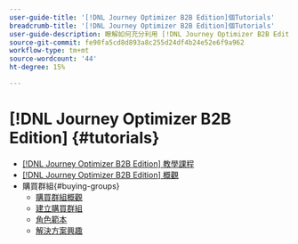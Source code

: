 ```yaml
---
user-guide-title: '[!DNL Journey Optimizer B2B Edition]個Tutorials'
breadcrumb-title: '[!DNL Journey Optimizer B2B Edition]個Tutorials'
user-guide-description: 瞭解如何充分利用 [!DNL Journey Optimizer B2B Edition]。 使用內建的創作AI和領先業界的自動化功能，協調帳戶和購買群組歷程，以最大化特定產品的需求。
source-git-commit: fe90fa5cd8d893a8c255d24df4b24e52e6f9a962
workflow-type: tm+mt
source-wordcount: '44'
ht-degree: 15%

---
```



# [!DNL Journey Optimizer B2B Edition] {#tutorials}

+ [[!DNL Journey Optimizer B2B Edition] 教學課程](overview.md)
+ [[!DNL Journey Optimizer B2B Edition] 概觀](/help/overview-video.md)
+ 購買群組{#buying-groups}
   + [購買群組概觀](/help/buying-groups/buying-groups-overview.md)
   + [建立購買群組](/help/buying-groups/create-a-buying-group.md)
   + [角色範本](/help/buying-groups/role-templates.md)
   + [解決方案興趣](/help/buying-groups/solution-interest.md)
